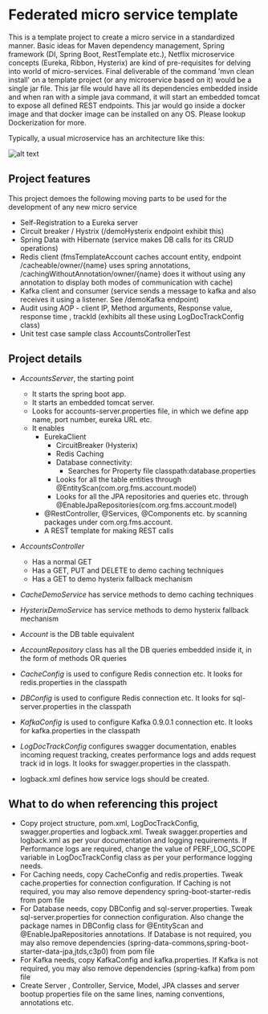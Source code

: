 Federated micro service template
==================================

This is a template project to create a micro service in a standardized manner. Basic ideas for Maven dependency management, Spring framework (DI, Spring Boot, RestTemplate etc.), Netflix microservice concepts (Eureka, Ribbon, Hysterix) are kind of pre-requisites for delving into world of micro-services. Final deliverable of the command 'mvn clean install' on a template project (or any microservice based on it) would be a single jar file. This jar file would have all its dependencies embedded inside and when ran with a simple java command, it will start an embedded tomcat to expose all defined REST endpoints. This jar would go inside a docker image and that docker image can be installed on any OS. Please lookup Dockerization for more.


Typically, a usual microservice has an architecture like this:

![alt text](https://cloud.githubusercontent.com/assets/5894094/26773580/7d515ef2-49e9-11e7-91fa-c3f006b2ebc1.PNG)

Project features
-----------------
This project demoes the following moving parts to be used for the development of any new micro service
* Self-Registration to a Eureka server
* Circuit breaker / Hystrix (/demoHysterix endpoint exhibit this)
* Spring Data with Hibernate (service makes DB calls for its CRUD operations)
* Redis client (fmsTemplateAccount caches account entity, endpoint /cacheable/owner/{name} uses spring annotations, /cachingWithoutAnnotation/owner/{name} does it without using any annotation to display both modes of communication with cache)
* Kafka client and consumer (service sends a message to kafka and also receives it using a listener. See /demoKafka endpoint)
* Audit using AOP - client IP, Method arguments, Response value, response time , trackId  (exhibits all these using LogDocTrackConfig class)
* Unit test case sample class AccountsControllerTest

Project details
----------------
* *AccountsServer*, the starting point 
	* It starts the spring boot app.
  	* It starts an embedded tomcat server.
  	* Looks for accounts-server.properties file, in which we define app name, port number, eureka URL etc. 
  	* It enables
  		* EurekaClient
    		* CircuitBreaker (Hysterix)
    		* Redis Caching
    		* Database connectivity:
    			* Searches for Property file classpath:database.properties
			* Looks for all the table entities through @EntityScan(com.org.fms.account.model)
			* Looks for all the JPA repositories and queries etc. through @EnableJpaRepositories(com.org.fms.account.model)
		* @RestController, @Services, @Components etc. by scanning packages under com.org.fms.account.
		* A REST template for making REST calls

* *AccountsController* 
  * Has a normal GET
  * Has a GET, PUT and DELETE to demo caching techniques
  * Has a GET to demo hysterix fallback mechanism
	
* *CacheDemoService* has service methods to demo caching techniques

* *HysterixDemoService* has service methods to demo hysterix fallback mechanism

* *Account* is the DB table equivalent

* *AccountRepository* class has all the DB queries embedded inside it, in the form of methods OR queries

* *CacheConfig* is used to configure Redis connection etc. It looks for redis.properties in the classpath

* *DBConfig* is used to configure Redis connection etc. It looks for sql-server.properties in the classpath

* *KafkaConfig* is used to configure Kafka 0.9.0.1 connection etc. It looks for kafka.properties in the classpath

* *LogDocTrackConfig* configures swagger documentation, enables incoming request tracking, creates performance logs and adds request track id in logs. It looks for swagger.properties in the classpath. 
		
* logback.xml defines how service logs should be created.

What to do when referencing this project
-----------------------------------------
* Copy project structure, pom.xml, LogDocTrackConfig, swagger.properties and logback.xml. Tweak swagger.properties and logback.xml as per your documentation and logging requirements. If Performance logs are required, change the value of PERF_LOG_SCOPE variable in LogDocTrackConfig class as per your performance logging needs.
* For Caching needs, copy CacheConfig and redis.properties. Tweak cache.properties for connection configuration. If Caching is not required, you may also remove dependency spring-boot-starter-redis from pom file
* For Database needs, copy DBConfig and sql-server.properties. Tweak sql-server.properties for connection configuration. Also change the package names in DBConfig class for @EntityScan and @EnableJpaRepositories annotations. If Database is not required, you may also remove dependencies (spring-data-commons,spring-boot-starter-data-jpa,jtds,c3p0) from pom file
* For Kafka needs, copy KafkaConfig and kafka.properties. If Kafka is not required, you may also remove dependencies (spring-kafka) from pom file
* Create Server , Controller, Service, Model, JPA classes and server bootup properties file on the same lines, naming conventions, annotations etc.
